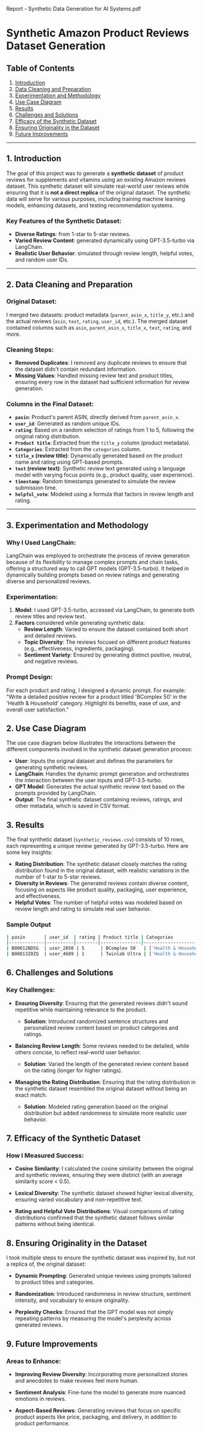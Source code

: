 Report - Synthetic Data Generation for AI Systems.pdf

# Synthetic Amazon Product Reviews Dataset Generation

## Table of Contents
1. [Introduction](#introduction)
2. [Data Cleaning and Preparation](#data-cleaning-and-preparation)
3. [Experimentation and Methodology](#experimentation-and-methodology)
4. [Use Case Diagram](#use-case-diagram)
5. [Results](#results)
6. [Challenges and Solutions](#challenges-and-solutions)
7. [Efficacy of the Synthetic Dataset](#efficacy-of-the-synthetic-dataset)
8. [Ensuring Originality in the Dataset](#ensuring-originality-in-the-dataset)
9. [Future Improvements](#future-improvements)

---

## 1. Introduction
The goal of this project was to generate a **synthetic dataset** of product reviews for supplements and vitamins using an existing Amazon reviews dataset. This synthetic dataset will simulate real-world user reviews while ensuring that it is **not a direct replica** of the original dataset. The synthetic data will serve for various purposes, including training machine learning models, enhancing datasets, and testing recommendation systems.

### Key Features of the Synthetic Dataset:
- **Diverse Ratings**: from 1-star to 5-star reviews.
- **Varied Review Content**: generated dynamically using GPT-3.5-turbo via LangChain.
- **Realistic User Behavior**: simulated through review length, helpful votes, and random user IDs.

---

## 2. Data Cleaning and Preparation

### **Original Dataset**:
I merged two datasets: product metadata (`parent_asin_x`, `title_y`, etc.) and the actual reviews (`asin`, `text`, `rating`, `user_id`, etc.). The merged dataset contained columns such as `asin`, `parent_asin_x`, `title_x`, `text`, `rating`, and more.

### **Cleaning Steps**:
- **Removed Duplicates**: I removed any duplicate reviews to ensure that the dataset didn't contain redundant information.
- **Missing Values**: Handled missing review text and product titles, ensuring every row in the dataset had sufficient information for review generation.

### **Columns in the Final Dataset**:
- **`pasin`**: Product's parent ASIN, directly derived from `parent_asin_x`.
- **`user_id`**: Generated as random unique IDs.
- **`rating`**: Based on a random selection of ratings from 1 to 5, following the original rating distribution.
- **`Product title`**: Extracted from the `title_y` column (product metadata).
- **`Categories`**: Extracted from the `categories` column.
- **`title_x` (review title)**: Dynamically generated based on the product name and rating using GPT-based prompts.
- **`text` (review text)**: Synthetic review text generated using a language model with varying focus points (e.g., product quality, user experience).
- **`timestamp`**: Random timestamps generated to simulate the review submission time.
- **`helpful_vote`**: Modeled using a formula that factors in review length and rating.

---

## 3. Experimentation and Methodology

### Why I Used LangChain:
LangChain was employed to orchestrate the process of review generation because of its flexibility to manage complex prompts and chain tasks, offering a structured way to call GPT models (GPT-3.5-turbo). It helped in dynamically building prompts based on review ratings and generating diverse and personalized reviews.

### Experimentation:
1. **Model**: I used GPT-3.5-turbo, accessed via LangChain, to generate both review titles and review text.
2. **Factors** considered while generating synthetic data:
   - **Review Length**: Varied to ensure the dataset contained both short and detailed reviews.
   - **Topic Diversity**: The reviews focused on different product features (e.g., effectiveness, ingredients, packaging).
   - **Sentiment Variety**: Ensured by generating distinct positive, neutral, and negative reviews.

### Prompt Design:
For each product and rating, I designed a dynamic prompt. For example:
"Write a detailed positive review for a product titled 'BComplex 50' in the 'Health & Household' category. Highlight its benefits, ease of use, and overall user satisfaction."

## 2. Use Case Diagram

The use case diagram below illustrates the interactions between the different components involved in the synthetic dataset generation process:

- **User**: Inputs the original dataset and defines the parameters for generating synthetic reviews.
- **LangChain**: Handles the dynamic prompt generation and orchestrates the interaction between the user inputs and GPT-3.5-turbo.
- **GPT Model**: Generates the actual synthetic review text based on the prompts provided by LangChain.
- **Output**: The final synthetic dataset containing reviews, ratings, and other metadata, which is saved in CSV format.

## 3. Results

The final synthetic dataset (`synthetic_reviews.csv`) consists of 10 rows, each representing a unique review generated by GPT-3.5-turbo. Here are some key insights:

- **Rating Distribution**: The synthetic dataset closely matches the rating distribution found in the original dataset, with realistic variations in the number of 1-star to 5-star reviews.
- **Diversity in Reviews**: The generated reviews contain diverse content, focusing on aspects like product quality, packaging, user experience, and effectiveness.
- **Helpful Votes**: The number of helpful votes was modeled based on review length and rating to simulate real user behavior.

### Sample Output

```bash
| pasin       | user_id  | rating | Product title | Categories           | title_x                                | text                                     | timestamp | helpful_vote |
|-------------|----------|--------|---------------|----------------------|----------------------------------------|------------------------------------------|-----------|--------------|
| B00012ND5G  | user_2850 | 5      | BComplex 50   | ['Health & Household'] | "Boost Your Energy and Nervous System" | "I recently started taking BComplex 50..."| 30:58.4   | 51           |
| B00013Z0ZQ  | user_4609 | 1      | Twinlab Ultra | ['Health & Household'] | "Disappointing Results"               | "I am extremely dissatisfied with..."     | 31:03.2   | 15           |

```

## 6. Challenges and Solutions

### Key Challenges:

- **Ensuring Diversity**: Ensuring that the generated reviews didn't sound repetitive while maintaining relevance to the product.
  - **Solution**: Introduced randomized sentence structures and personalized review content based on product categories and ratings.

- **Balancing Review Length**: Some reviews needed to be detailed, while others concise, to reflect real-world user behavior.
  - **Solution**: Varied the length of the generated review content based on the rating (longer for higher ratings).

- **Managing the Rating Distribution**: Ensuring that the rating distribution in the synthetic dataset resembled the original dataset without being an exact match.
  - **Solution**: Modeled rating generation based on the original distribution but added randomness to simulate more realistic user behavior.

## 7. Efficacy of the Synthetic Dataset

### How I Measured Success:

- **Cosine Similarity**: I calculated the cosine similarity between the original and synthetic reviews, ensuring they were distinct (with an average similarity score < 0.5).

- **Lexical Diversity**: The synthetic dataset showed higher lexical diversity, ensuring varied vocabulary and non-repetitive text.

- **Rating and Helpful Vote Distributions**: Visual comparisons of rating distributions confirmed that the synthetic dataset follows similar patterns without being identical.

## 8. Ensuring Originality in the Dataset

I took multiple steps to ensure the synthetic dataset was inspired by, but not a replica of, the original dataset:

- **Dynamic Prompting**: Generated unique reviews using prompts tailored to product titles and categories.

- **Randomization**: Introduced randomness in review structure, sentiment intensity, and vocabulary to ensure originality.

- **Perplexity Checks**: Ensured that the GPT model was not simply repeating patterns by measuring the model's perplexity across generated reviews.

## 9. Future Improvements

### Areas to Enhance:

- **Improving Review Diversity**: Incorporating more personalized stories and anecdotes to make reviews feel more human.

- **Sentiment Analysis**: Fine-tune the model to generate more nuanced emotions in reviews.

- **Aspect-Based Reviews**: Generating reviews that focus on specific product aspects like price, packaging, and delivery, in addition to product performance.
